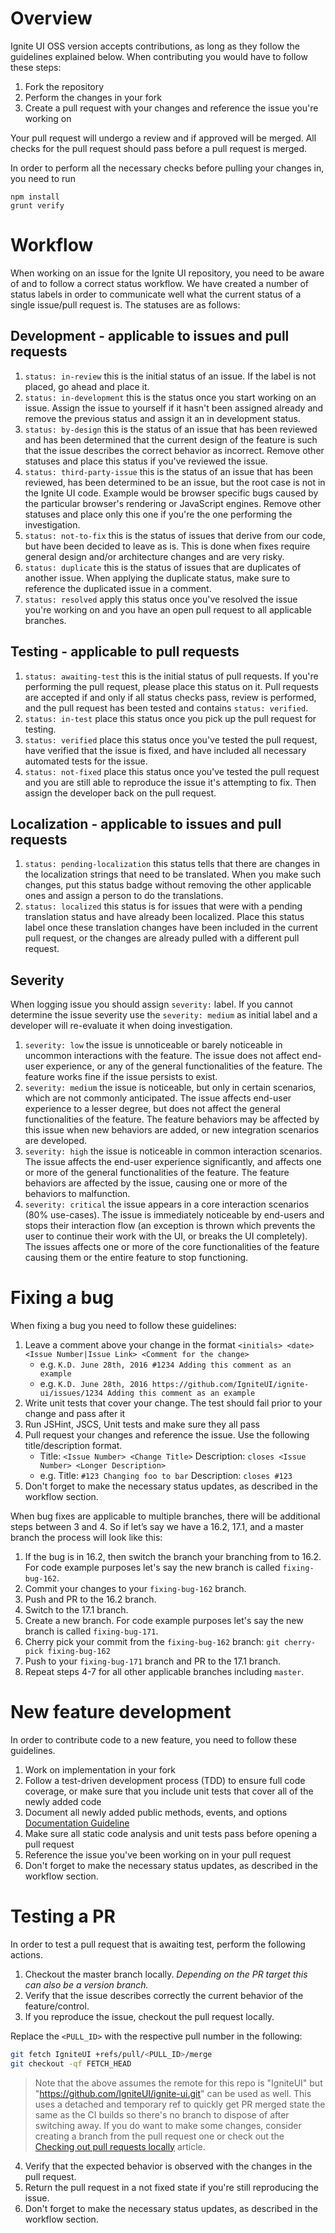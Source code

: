 # Overview  
Ignite UI OSS version accepts contributions, as long as they follow the guidelines explained below. When contributing you would have to follow these steps:

1. Fork the repository
2. Perform the changes in your fork
3. Create a pull request with your changes and reference the issue you're working on

Your pull request will undergo a review and if approved will be merged. All checks for the pull request should pass before a pull request is merged.

In order to perform all the necessary checks before pulling your changes in, you need to run  

    npm install
    grunt verify

# Workflow
When working on an issue for the Ignite UI repository, you need to be aware of and to follow a correct status workflow. We have created a number of status labels in order to communicate well what the current status of a single issue/pull request is. The statuses are as follows:

## Development - applicable to issues and pull requests
1. `status: in-review` this is the initial status of an issue. If the label is not placed, go ahead and place it.
2. `status: in-development` this is the status once you start working on an issue. Assign the issue to yourself if it hasn't been assigned already and remove the previous status and assign it an in development status.
3. `status: by-design` this is the status of an issue that has been reviewed and has been determined that the current design of the feature is such that the issue describes the correct behavior as incorrect. Remove other statuses and place this status if you've reviewed the issue.
4. `status: third-party-issue` this is the status of an issue that has been reviewed, has been determined to be an issue, but the root case is not in the Ignite UI code. Example would be browser specific bugs caused by the particular browser's rendering or JavaScript engines. Remove other statuses and place only this one if you're the one performing the investigation.
5. `status: not-to-fix` this is the status of issues that derive from our code, but have been decided to leave as is. This is done when fixes require general design and/or architecture changes and are very risky.
6. `status: duplicate` this is the status of issues that are duplicates of another issue. When applying the duplicate status, make sure to reference the duplicated issue in a comment.
7. `status: resolved` apply this status once you've resolved the issue you're working on and you have an open pull request to all applicable branches.

## Testing - applicable to pull requests
1. `status: awaiting-test` this is the initial status of pull requests. If you're performing the pull request, please place this status on it. Pull requests are accepted if and only if all status checks pass, review is performed, and the pull request has been tested and contains `status: verified`.
2. `status: in-test` place this status once you pick up the pull request for testing.
3. `status: verified` place this status once you've tested the pull request, have verified that the issue is fixed, and have included all necessary automated tests for the issue.
4. `status: not-fixed` place this status once you've tested the pull request and you are still able to reproduce the issue it's attempting to fix. Then assign the developer back on the pull request.

## Localization - applicable to issues and pull requests
1. `status: pending-localization` this status tells that there are changes in the localization strings that need to be translated. When you make such changes, put this status badge without removing the other applicable ones and assign a person to do the translations.
2. `status: localized` this status is for issues that were with a pending translation status and have already been localized. Place this status label once these translation changes have been included in the current pull request, or the changes are already pulled with a different pull request.

## Severity

When logging issue you should assign `severity:` label. If you cannot determine the issue severity use the `severity: medium` as initial label and a developer will re-evaluate it when doing investigation.

1. `severity: low` the issue is unnoticeable or barely noticeable in uncommon interactions with the feature. The issue does not affect end-user experience, or any of the general functionalities of the feature. The feature works fine if the issue persists to exist.
2. `severity: medium` the issue is noticeable, but only in certain scenarios, which are not commonly anticipated. The issue affects end-user experience to a lesser degree, but does not affect the general functionalities of the feature. The feature behaviors may be affected by this issue when new behaviors are added, or new integration scenarios are developed.
3. `severity: high` the issue is noticeable in common interaction scenarios. The issue affects the end-user experience significantly, and affects one or more of the general functionalities of the feature. The feature behaviors are affected by the issue, causing one or more of the behaviors to malfunction.
4. `severity: critical` the issue appears in a core interaction scenarios (80% use-cases). The issue is immediately noticeable by end-users and stops their interaction flow (an exception is thrown which prevents the user to continue their work with the UI, or breaks the UI completely). The issues affects one or more of the core functionalities of the feature causing them or the entire feature to stop functioning. 

# Fixing a bug  
When fixing a bug you need to follow these guidelines:

1. Leave a comment above your change in the format `<initials> <date> <Issue Number|Issue Link> <Comment for the change>`
   * e.g. `K.D. June 28th, 2016 #1234 Adding this comment as an example`
   * e.g. `K.D. June 28th, 2016 https://github.com/IgniteUI/ignite-ui/issues/1234 Adding this comment as an example`
2. Write unit tests that cover your change. The test should fail prior to your change and pass after it
3. Run JSHint, JSCS, Unit tests and make sure they all pass
4. Pull request your changes and reference the issue. Use the following title/description format.
   * Title: `<Issue Number> <Change Title>` Description: `closes <Issue Number> <Longer Description>`
   * e.g. Title: `#123 Changing foo to bar` Description: `closes #123`
5. Don't forget to make the necessary status updates, as described in the workflow section.

When bug fixes are applicable to multiple branches, there will be additional steps between 3 and 4. So if let’s say we have a 16.2, 17.1, and a master branch the process will look like this:

1.	If the bug is in 16.2, then switch the branch your branching from to 16.2. For code example purposes let's say the new branch is called `fixing-bug-162`.
2.	Commit your changes to your `fixing-bug-162` branch.
3.	Push and PR to the 16.2 branch.
4.	Switch to the 17.1 branch.
5.  Create a new branch.  For code example purposes let's say the new branch is called `fixing-bug-171`.
6.  Cherry pick your commit from the `fixing-bug-162` branch: `git cherry-pick fixing-bug-162`
7.  Push to your `fixing-bug-171` branch and PR to the 17.1 branch.
8.	Repeat steps 4-7 for all other applicable branches including `master`.

# New feature development
In order to contribute code to a new feature, you need to follow these guidelines.

1. Work on implementation in your fork
2. Follow a test-driven development process (TDD) to ensure full code coverage, or make sure that you include unit tests that cover all of the newly added code
3. Document all newly added public methods, events, and options [Documentation Guideline](https://github.com/IgniteUI/ignite-ui/wiki/API-Documentation-Guidelines)
4. Make sure all static code analysis and unit tests pass before opening a pull request
5. Reference the issue you've been working on in your pull request
6. Don't forget to make the necessary status updates, as described in the workflow section.

# Testing a PR
In order to test a pull request that is awaiting test, perform the following actions.

1. Checkout the master branch locally. *Depending on the PR target this can also be a version branch.*
2. Verify that the issue describes correctly the current behavior of the feature/control.
3. If you reproduce the issue, checkout the pull request locally.

  Replace the `<PULL_ID>` with the respective pull number in the following:
  ```bash
  git fetch IgniteUI +refs/pull/<PULL_ID>/merge
  git checkout -qf FETCH_HEAD
  ```
  > Note that the above assumes the remote for this repo is "IgniteUI" but "https://github.com/IgniteUI/ignite-ui.git" can be used as well. This uses a detached and temporary ref to quickly get PR merged state the same as the CI builds so there's no branch to dispose of after switching away. If you do want to make some changes, consider creating a branch from the pull request one or check out the [Checking out pull requests locally](https://help.github.com/articles/checking-out-pull-requests-locally/) article.
4. Verify that the expected behavior is observed with the changes in the pull request.
5. Return the pull request in a not fixed state if you're still reproducing the issue.
6. Don't forget to make the necessary status updates, as described in the workflow section.
